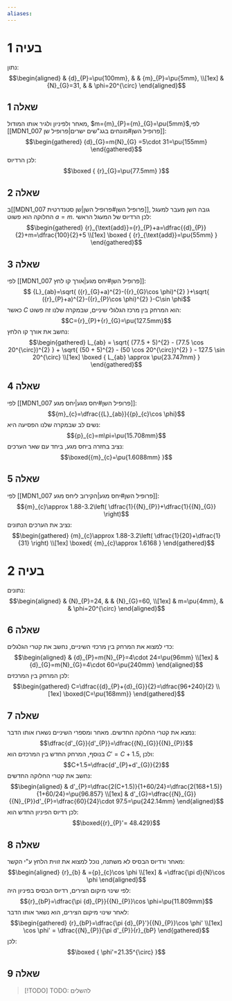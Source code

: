 ```yaml
---
aliases:
---
```

# בעיה 1
נתון:
$$\begin{aligned}
 & {d}_{P}=\pu{100mm}, &  & {m}_{P}=\pu{5mm}, \\[1ex]
 & {N}_{G}=31, &  & \phi=20^{\circ} 
\end{aligned}$$

## שאלה 1
מאחר ולפיניון ולגיר אותו המודול, $m={m}_{P}={m}_{G}=\pu{5mm}$,לפי [[MDN1_007 פרופיל השן#מונחים בגג"שים ישרים|פרופיל שן]]:
$$\begin{gathered}
{d}_{G}=m{N}_{G} =5\cdot 31=\pu{155mm}
\end{gathered}$$
לכן הרדיוס:
$$\boxed {
{r}_{G}=\pu{77.5mm}
 }$$
## שאלה 2
ב[[MDN1_007 פרופיל השן#פרופיל השן|שן סטנדרטית]], גובה השן מעבר למעגל החלוקה הוא פשוט $a=m$. לכן הרדיוס של המעגל הראשי:
$$\begin{gathered}
{r}_{\text{add}}={r}_{P}+a=\dfrac{{d}_{P}}{2}+m=\dfrac{100}{2}+5 \\[1ex]
\boxed {
{r}_{\text{add}}=\pu{55mm}
 }
\end{gathered}$$

## שאלה 3
לפי [[MDN1_007 פרופיל השן#יחס מגע|אורך קו לחץ]]:
$$
{L}_{ab}=\sqrt{ ({r}_{G}+a)^{2}-({r}_{G}\cos \phi)^{2} }+\sqrt{ ({r}_{P}+a)^{2}-({r}_{P}\cos \phi)^{2} }-C\sin \phi$$
כאשר $C$ הוא המרחק בין מרכז הגלגלי שיניים, שבמקרה שלנו זה פשוט:
$$C={r}_{P}+{r}_{G}=\pu{127.5mm}$$
נחשב את אורך קו הלחץ:
$$\begin{gathered}
L_{ab} = \sqrt{ (77.5 + 5)^{2} - (77.5 \cos 20^{\circ})^{2} } + \sqrt{ (50 + 5)^{2} - (50 \cos 20^{\circ})^{2} } - 127.5 \sin 20^{\circ} \\[1ex]
\boxed {
L_{ab} \approx \pu{23.747mm}
 }
\end{gathered}$$

## שאלה 4
לפי [[MDN1_007 פרופיל השן#יחס מגע|יחס מגע]]:
$${m}_{c}=\dfrac{{L}_{ab}}{{p}_{c}\cos \phi}$$
נשים לב שבמקרה שלנו הפסיעה היא:
$${p}_{c}=m\pi=\pu{15.708mm}$$
נציב בחזרה ביחס מגע, ביחד עם שאר הערכים:
$$\boxed{{m}_{c}=\pu{1.6088mm} }$$

## שאלה 5
לפי [[MDN1_007 פרופיל השן#יחס מגע|הקירוב ליחס מגע]]:
$${m}_{c}\approx 1.88-3.2\left( \dfrac{1}{{N}_{P}}+\dfrac{1}{{N}_{G}} \right)$$
נציב את הערכים הנתונים:
$$\begin{gathered}
{m}_{c}\approx 1.88-3.2\left( \dfrac{1}{20}+\dfrac{1}{31} \right) \\[1ex]
\boxed{ {m}_{c}\approx 1.6168 }
\end{gathered}$$
# בעיה 2

נתונים:
$$\begin{aligned}
 & {N}_{P}=24, &  & {N}_{G}=60, \\[1ex]
 & m=\pu{4mm}, &  & \phi=20^{\circ}
\end{aligned}$$

## שאלה 6
כדי למצוא את המרחק בין מרכזי השיניים, נחשב את קטרי הגלגלים:
$$\begin{aligned}
 & {d}_{P}=m{N}_{P}=4\cdot 24=\pu{96mm} \\[1ex]
 & {d}_{G}=m{N}_{G}=4\cdot 60=\pu{240mm}
\end{aligned}$$
לכן המרחק בין המרכזים:
$$\begin{gathered}
C=\dfrac{{d}_{P}+{d}_{G}}{2}=\dfrac{96+240}{2} \\[1ex]
\boxed{C=\pu{168mm}}
\end{gathered}$$

## שאלה 7
נמצא את קטרי החלוקה החדשים. מאחר ומספרי השיניים נשארו אותו הדבר:
$$\dfrac{d'_{G}}{d'_{P}}=\dfrac{{N}_{G}}{{N}_{P}}$$
בנוסף, המרחק החדש בין המרכזים הוא $C'=C+1.5$, ולכן:
$$C+1.5=\dfrac{d'_{P}+d'_{G}}{2}$$
נחשב את קטרי החלוקה החדשים:
$$\begin{aligned}
 & d'_{P}=\dfrac{2(C+1.5)}{1+60/24}=\dfrac{2(168+1.5)}{1+60/24}=\pu{96.857} \\[1ex]
 & d'_{G}=\dfrac{{N}_{G}}{{N}_{P}}d'_{P}=\dfrac{60}{24}\cdot 97.5=\pu{242.14mm}
\end{aligned}$$
לכן רדיוס הפיניון החדש הוא:
$$\boxed{{r}_{P}'= 48.429}$$

## שאלה 8
מאחר ורדיוס הבסיס לא משתנה, נוכל למצוא את זווית הלחץ ע"י הקשר:
$$\begin{aligned}
{r}_{b} & ={p}_{c}\cos \phi \\[1ex]
 & =\dfrac{\pi d}{N}\cos \phi
\end{aligned}$$
לפי שינוי מיקום הצירים, רדיוס הבסיס בפיניון היה:
$${r}_{bP}=\dfrac{\pi {d}_{P}}{{N}_{P}}\cos \phi=\pu{11.809mm}$$
לאחר שינוי מיקום הצירים, הוא נשאר אותו הדבר:
$$\begin{gathered}
{r}_{bP}=\dfrac{\pi {d}_{P}'}{{N}_{P}}\cos \phi' \\[1ex]
\cos \phi' = \dfrac{{N}_{P}}{\pi d'_{P}}{r}_{bP}
\end{gathered}$$
לכן:
$$\boxed {
\phi'=21.35^{\circ} 
 }$$

## שאלה 9

>[!TODO] TODO: להשלים